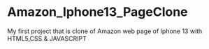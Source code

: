 # Amazon_Iphone13_PageClone
My first project that is clone of Amazon web page of Iphone 13 with HTML5,CSS & JAVASCRIPT
